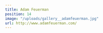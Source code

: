 ```yaml
---
title: Adam Feuerman
position: 14
image: "/uploads/gallery__adamfeuerman.jpg"
url: http://www.adamfeuerman.com/
---
```


